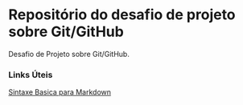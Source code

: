 # Repositório do desafio de projeto sobre Git/GitHub
Desafio de Projeto sobre Git/GitHub.


### Links Úteis
[Sintaxe Basica para Markdown](https://www.markdownguide.org/getting-started/)
